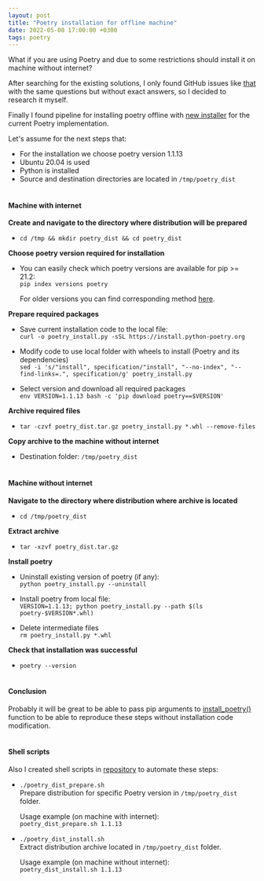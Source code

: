 ```yaml
---
layout: post
title: "Poetry installation for offline machine"
date: 2022-05-08 17:00:00 +0300
tags: poetry
---
```


What if you are using Poetry and due to some restrictions should install it on machine without internet?

After searching for the existing solutions, I only found GitHub issues like [that](https://github.com/python-poetry/poetry/issues/1783) with the same questions but without exact answers, so I decided to research it myself.

Finally I found pipeline for installing poetry offline with [new installer](https://python-poetry.org/docs/master/#installation) for the current Poetry implementation.

Let's assume for the next steps that:
- For the installation we choose poetry version 1.1.13
- Ubuntu 20.04 is used
- Python is installed
- Source and destination directories are located in `/tmp/poetry_dist`
<br/><br/>

#### Machine with internet
**Create and navigate to the directory where distribution will be prepared**
- `cd /tmp && mkdir poetry_dist && cd poetry_dist`

**Choose poetry version required for installation**  
- You can easily check which poetry versions are available for pip >= 21.2:   
`pip index versions poetry`  

  For older versions you can find corresponding method [here](https://stackoverflow.com/a/26664162).  

**Prepare required packages**  
- Save current installation code to the local file:   
`curl -o poetry_install.py -sSL https://install.python-poetry.org`

- Modify code to use local folder with wheels to install (Poetry and its dependencies)  
`sed -i 's/"install", specification/"install", "--no-index", "--find-links=.", specification/g' poetry_install.py`

- Select version and download all required packages   
`env VERSION=1.1.13 bash -c 'pip download poetry==$VERSION'`

**Archive required files**  
- `tar -czvf poetry_dist.tar.gz poetry_install.py *.whl --remove-files`

**Copy archive to the machine without internet**
- Destination folder: `/tmp/poetry_dist`
<br/><br/>

#### Machine without internet  

**Navigate to the directory where distribution where archive is located**  
- `cd /tmp/poetry_dist`

**Extract archive**
- `tar -xzvf poetry_dist.tar.gz`

**Install poetry**
- Uninstall existing version of poetry (if any):  
`python poetry_install.py --uninstall`

- Install poetry from local file:  
`VERSION=1.1.13; python poetry_install.py --path $(ls poetry-$VERSION*.whl)`

- Delete intermediate files  
`rm poetry_install.py *.whl`

**Check that installation was successful**  
- `poetry --version`
<br/><br/>

#### Conclusion
Probably it will be great to be able to pass pip arguments to [install_poetry()](https://github.com/python-poetry/poetry/blob/edabfce155c5c5445371115d5a83b792b0dc0de2/install-poetry.py#L636) function to be able to reproduce these steps without installation code modification.
<br/><br/>

#### Shell scripts
Also I created shell scripts in [repository](https://github.com/labdmitriy/poetry-offline) to automate these steps:
- `./poetry_dist_prepare.sh`  
  Prepare distribution for specific Poetry version in `/tmp/poetry_dist` folder.  

  Usage example (on machine with internet):  
  `poetry_dist_prepare.sh 1.1.13`

- `./poetry_dist_install.sh`  
  Extract distribution archive located in `/tmp/poetry_dist` folder. 

  Usage example (on machine without internet):  
  `poetry_dist_install.sh 1.1.13`
